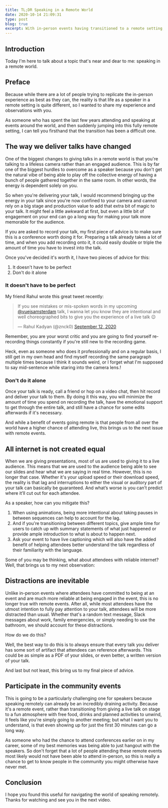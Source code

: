 ```yaml
---
title: TL;DR Speaking in a Remote World
date: 2020-10-14 21:09:31
type: post
blog: true
excerpt: With in-person events having transitioned to a remote setting, it can be challenging for speakers to adjust to this new world. In this post, I talk about some of my thoughts on the transition and some tips for dealing with it.
---
```


## Introduction

Today I'm here to talk about a topic that's near and dear to me: speaking in a remote world.

## Preface

Because while there are a lot of people trying to replicate the in-person experience as best as they can, the reality is that life as a speaker in a remote setting is quite different, so I wanted to share my experience and observations with you.

As someone who has spent the last few years attending and speaking at events around the world, and then suddenly jumping into this fully remote setting, I can tell you firsthand that the transition has been a difficult one.

## The way we deliver talks have changed

One of the biggest changes to giving talks in a remote world is that you're talking to a lifeless camera rather than an engaged audience. This is by far one of the biggest hurdles to overcome as a speaker because you don't get the natural vibe of being able to play off the collective energy of having a bunch of people gathered together in the same room. In other words, the energy is dependent solely on you.

So when you're delivering your talk, I would recommend bringing up the energy in your talk since you're now confined to your camera and cannot rely on a big stage and production value to add that extra bit of magic to your talk. It might feel a little awkward at first, but even a little bit of engagement on your end can go a long way for making your talk more memorable for the audience.

If you are asked to record your talk, my first piece of advice is to make sure this is a conference worth doing it for. Preparing a talk already takes a lot of time, and when you add recording onto it, it could easily double or triple the amount of time you have to invest into the talk.

Once you've decided it's worth it, I have two pieces of advice for this:

1. It doesn't have to be perfect
2. Don't do it alone

### It doesn't have to be perfect

My friend Rahul wrote this great tweet recently:

<blockquote class="twitter-tweet"><p lang="en" dir="ltr">If you see mistakes or mis-spoken words in my upcoming <a href="https://twitter.com/vuejsamsterdam?ref_src=twsrc%5Etfw">@vuejsamsterdam</a> talk, I wanna let you know they are intentional and well choreographed bits to give you the experience of a live talk 😉</p>&mdash; Rahul Kadyan (@znck0) <a href="https://twitter.com/znck0/status/1304723819798523906?ref_src=twsrc%5Etfw">September 12, 2020</a></blockquote> <script async src="https://platform.twitter.com/widgets.js" charset="utf-8"></script>

Remember, you are your worst critic and you are going to find yourself re-recording things constantly if you're still new to the recording game.

Heck, even as someone who does it professionally and on a regular basis, I still get in my own head and find myself recording the same paragraph multiple times because I think it sounds weird, or I forget what I'm supposed to say mid-sentence while staring into the camera lens.!

### Don't do it alone

Once your talk is ready, call a friend or hop on a video chat, then hit record and deliver your talk to them. By doing it this way, you will minimize the amount of time you spend on recording the talk, have the emotional support to get through the entire talk, and still have a chance for some edits afterwards if it's necessary.

And while a benefit of events going remote is that people from all over the world have a higher chance of attending live, this brings us to the next issue with remote events.

## All internet is not created equal

When we are giving presentations, most of us are used to giving it to a live audience. This means that we are used to the audience being able to see our slides and hear what we are saying in real time. However, this is no longer that case. Whether it's your upload speed or their download speed, the reality is that lag and interruptions to either the visual or auditory part of your talk can basically be guaranteed. And what’s worse is you can’t predict where it’ll cut out for each attendee.

As a speaker, how can you mitigate this?

1. When using animations, being more intentional about taking pauses in between sequences can help to account for the lag.
2. And if you're transitioning between different topics, give ample time for users to catch up with summary statements of what just happened or provide ample introduction to what is about to happen next.
3. Ask your event to have live captioning which will also have the added benefit of helping attendees better understand the talk regardless of their familiarity with the language.

Some of you may be thinking, what about attendees with reliable internet? Well, that brings us to my next observation:

## Distractions are inevitable

Unlike in-person events where attendees have committed to being at an event and are much more reliable at being engaged in the event, this is no longer true with remote events. After all, while most attendees have the utmost intention to fully pay attention to your talk, attendees will be more distracted than usual. Whether that's a random text message, Slack messages about work, family emergencies, or simply needing to use the bathroom, we should account for these distractions.

How do we do this?

Well, the best way to do this is to always ensure that every talk you deliver has some sort of artifact that attendees can reference afterwards. This could be as simple as a PDF of your slides, or even better, a written version of your talk.

And last but not least, this bring us to my final piece of advice.

## Participate in the community events

This is going to be a particularly challenging one for speakers because speaking remotely can already be an incredibly draining activity. Because it's a remote event, rather than transitioning from giving a live talk on stage to a fun atmosphere with free food, drinks and planned activities to unwind, it feels like you're simply going to another meeting; but what I want you to understand, is that even showing up for just the first 30 minutes can go a long way.

As someone who had the chance to attend conferences earlier on in my career, some of my best memories was being able to just hangout with the speakers. So don't forget that a lot of people attending these remote events most likely would not have been able to attend in-person, so this is really a chance to get to know people in the community you might otherwise have never met.

## Conclusion

I hope you found this useful for navigating the world of speaking remotely. Thanks for watching and see you in the next video.
